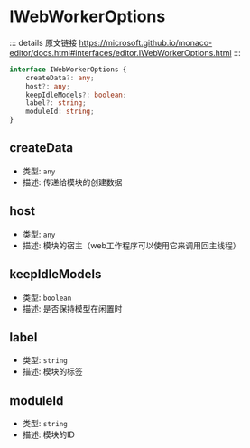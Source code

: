 # IWebWorkerOptions
        
::: details 原文链接
https://microsoft.github.io/monaco-editor/docs.html#interfaces/editor.IWebWorkerOptions.html
:::

```ts
interface IWebWorkerOptions {
    createData?: any;
    host?: any;
    keepIdleModels?: boolean;
    label?: string;
    moduleId: string;
}
```

## createData
- 类型: `any`
- 描述: 传递给模块的创建数据


## host
- 类型: `any`
- 描述: 模块的宿主（web工作程序可以使用它来调用回主线程）


## keepIdleModels
- 类型: `boolean`
- 描述: 是否保持模型在闲置时


## label
- 类型: `string`
- 描述: 模块的标签


## moduleId
- 类型: `string`
- 描述: 模块的ID

